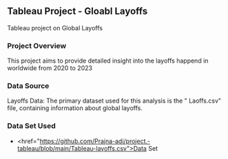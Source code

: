 ## Tableau Project - Gloabl Layoffs
Tableau project on Global Layoffs 

### Project Overview

This project aims to provide detailed insight into the layoffs happend in worldwide from 2020 to 2023

### Data Source

Layoffs Data: The primary dataset used for this analysis is the " Laoffs.csv" file, containing information about global layoffs.

### Data Set Used
- <href="https://github.com/Prajna-adi/project.-tableau/blob/main/Tableau-layoffs.csv">Data Set</a>
